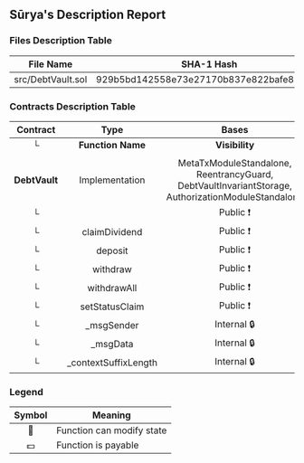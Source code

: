 ## Sūrya's Description Report

### Files Description Table


|  File Name  |  SHA-1 Hash  |
|-------------|--------------|
| src/DebtVault.sol | 929b5bd142558e73e27170b837e822bafe85a125 |


### Contracts Description Table


|  Contract  |         Type        |       Bases      |                  |                 |
|:----------:|:-------------------:|:----------------:|:----------------:|:---------------:|
|     └      |  **Function Name**  |  **Visibility**  |  **Mutability**  |  **Modifiers**  |
||||||
| **DebtVault** | Implementation | MetaTxModuleStandalone, ReentrancyGuard, DebtVaultInvariantStorage, AuthorizationModuleStandalone |||
| └ | <Constructor> | Public ❗️ | 🛑  | MetaTxModuleStandalone |
| └ | claimDividend | Public ❗️ | 🛑  | nonReentrant |
| └ | deposit | Public ❗️ | 🛑  | onlyRole |
| └ | withdraw | Public ❗️ | 🛑  | onlyRole |
| └ | withdrawAll | Public ❗️ | 🛑  | onlyRole |
| └ | setStatusClaim | Public ❗️ | 🛑  | onlyRole |
| └ | _msgSender | Internal 🔒 |   | |
| └ | _msgData | Internal 🔒 |   | |
| └ | _contextSuffixLength | Internal 🔒 |   | |


### Legend

|  Symbol  |  Meaning  |
|:--------:|-----------|
|    🛑    | Function can modify state |
|    💵    | Function is payable |
